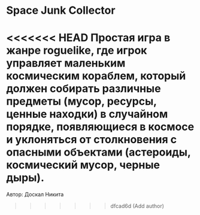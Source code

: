 # Space Junk Collector

<<<<<<< HEAD
Простая игра в жанре roguelike, где игрок управляет маленьким космическим кораблем, который должен собирать различные предметы (мусор, ресурсы, ценные находки) в случайном порядке, появляющиеся в космосе и уклоняться от столкновения с опасными объектами (астероиды, космический мусор, черные дыры).
=======
Автор: Доскал Никита
>>>>>>> dfcad6d (Add author)
